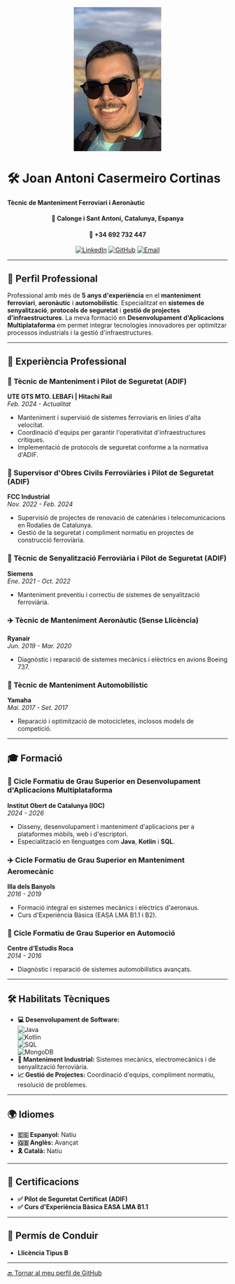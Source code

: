 <div align="center">
  <img src="https://github.com/tonicasermeiro/Pictures/blob/30f4002819d959e5758da11186aa5267112f7f0a/IMG_1324_Nero%20AI_Compress_High.jpeg?raw=true" alt="Foto Professional" width="200px">
</div>

# 🛠️ **Joan Antoni Casermeiro Cortinas**  
**Tècnic de Manteniment Ferroviari i Aeronàutic**  

<div align="center">
  
#### 📍 Calonge i Sant Antoni, Catalunya, Espanya
  
</div>
<div align="center">
  
#### 📱 +34 692 732 447

</div>

<div align="center">
  
[![LinkedIn](https://img.shields.io/badge/LinkedIn-0077B5?style=for-the-badge&logo=linkedin&logoColor=white)](https://www.linkedin.com/in/tonicasermeiro)
[![GitHub](https://img.shields.io/badge/GitHub-100000?style=for-the-badge&logo=github&logoColor=white)](https://github.com/tonicasermeiro)
[![Email](https://img.shields.io/badge/Apple_Mail-0078D4?style=for-the-badge&logo=apple&logoColor=white)](mailto:toni.casermeiro@icloud.com)

</div>

---

## **💼 Perfil Professional**  
Professional amb més de **5 anys d'experiència** en el **manteniment ferroviari**, **aeronàutic** i **automobilístic**. Especialitzat en **sistemes de senyalització**, **protocols de seguretat** i **gestió de projectes d'infraestructures**. La meva formació en **Desenvolupament d'Aplicacions Multiplataforma** em permet integrar tecnologies innovadores per optimitzar processos industrials i la gestió d'infraestructures.

---

## **💼 Experiència Professional**  

### **🚆 Tècnic de Manteniment i Pilot de Seguretat (ADIF)**  
**UTE GTS MTO. LEBAFi | Hitachi Rail**  
_Feb. 2024 - Actualitat_  
- Manteniment i supervisió de sistemes ferroviaris en línies d'alta velocitat.  
- Coordinació d'equips per garantir l'operativitat d'infraestructures crítiques.  
- Implementació de protocols de seguretat conforme a la normativa d'ADIF.  

### **🚂 Supervisor d'Obres Civils Ferroviàries i Pilot de Seguretat (ADIF)**  
**FCC Industrial**  
_Nov. 2022 - Feb. 2024_  
- Supervisió de projectes de renovació de catenàries i telecomunicacions en Rodalies de Catalunya.  
- Gestió de la seguretat i compliment normatiu en projectes de construcció ferroviària.  

### **🚉 Tècnic de Senyalització Ferroviària i Pilot de Seguretat (ADIF)**  
**Siemens**  
_Ene. 2021 - Oct. 2022_  
- Manteniment preventiu i correctiu de sistemes de senyalització ferroviària.  

### **✈️ Tècnic de Manteniment Aeronàutic (Sense Llicència)**  
**Ryanair**  
_Jun. 2019 - Mar. 2020_  
- Diagnòstic i reparació de sistemes mecànics i elèctrics en avions Boeing 737.  

### **🚗 Tècnic de Manteniment Automobilístic**  
**Yamaha**  
_Mai. 2017 - Set. 2017_  
- Reparació i optimització de motocicletes, inclosos models de competició.  

---

## **🎓 Formació**  

### **📱 Cicle Formatiu de Grau Superior en Desenvolupament d'Aplicacions Multiplataforma**  
**Institut Obert de Catalunya (IOC)**  
_2024 - 2026_  
- Disseny, desenvolupament i manteniment d'aplicacions per a plataformes mòbils, web i d'escriptori.  
- Especialització en llenguatges com **Java**, **Kotlin** i **SQL**.  

### **✈️ Cicle Formatiu de Grau Superior en Manteniment Aeromecànic**  
**Illa dels Banyols**  
_2016 - 2019_  
- Formació integral en sistemes mecànics i elèctrics d'aeronaus.  
- Curs d'Experiència Bàsica (EASA LMA B1.1 i B2).  

### **🚗 Cicle Formatiu de Grau Superior en Automoció**  
**Centre d’Estudis Roca**  
_2014 - 2016_  
- Diagnòstic i reparació de sistemes automobilístics avançats.  

---

## **🛠️ Habilitats Tècniques**  
- **💻 Desenvolupament de Software:**  
  ![Java](https://img.shields.io/badge/Java-007396?style=flat&logo=java&logoColor=white)  
  ![Kotlin](https://img.shields.io/badge/Kotlin-7F52FF?style=flat&logo=kotlin&logoColor=white)  
  ![SQL](https://img.shields.io/badge/SQL-4479A1?style=flat&logo=mysql&logoColor=white)  
  ![MongoDB](https://img.shields.io/badge/MongoDB-47A248?style=flat&logo=mongodb&logoColor=white)  
- **🔧 Manteniment Industrial:** Sistemes mecànics, electromecànics i de senyalització ferroviària.  
- **📈 Gestió de Projectes:** Coordinació d'equips, compliment normatiu, resolució de problemes.  

---

## **🌍 Idiomes**  
- **🇪🇸 Espanyol:** Natiu  
- **🇬🇧 Anglès:** Avançat  
- **🎗️ Català:** Natiu  

---

## **📜 Certificacions**  
- **✅ Pilot de Seguretat Certificat (ADIF)**  
- **✅ Curs d'Experiència Bàsica EASA LMA B1.1**  

---

## **🚗 Permís de Conduir**  
- **Llicència Tipus B**  

---

[🔙 Tornar al meu perfil de GitHub](https://github.com/tonicasermeiro)
